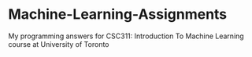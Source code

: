 # Machine-Learning-Assignments
My programming answers for CSC311: Introduction To Machine Learning course at University of Toronto
